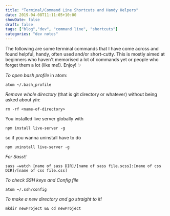 ```yaml
---
title: "Terminal/Command Line Shortcuts and Handy Helpers"
date: 2019-04-08T11:11:05+10:00
showDate: false
draft: false
tags: ["blog","dev", "command line", "shortcuts"]
categories: "dev notes"
---
```


The following are some terminal commands that I have come across and found helpful, handy, often used and/or short-cutty. This is mostly aimed at beginners who haven't memorised a lot of commands yet or people who forget them a lot (like me!). Enjoy! ✨

*To open bash profile* in atom:
```
atom ~/.bash_profile
```

*Remove whole directory* (that is git directory or whatever) without being asked about y/n:
```
rm -rf <name-of-directory>
```

You installed live server globally with 
```
npm install live-server -g
``` 
so if you wanna uninstall have to do 

```
npm uninstall live-server -g
```

*For Sass!!*
```
sass —watch [name of sass DIR]/[name of sass file.scss]:[name of css DIR]/[name of css file.css]
```

*To check SSH keys and Config file*
```
atom ~/.ssh/config
```

*To make a new directory and go straight to it!*
```
mkdir newProject && cd newProject
```
